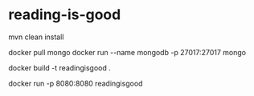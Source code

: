 # reading-is-good



mvn clean install

docker pull mongo
docker run --name mongodb -p 27017:27017 mongo


docker build -t readingisgood .

docker run -p 8080:8080 readingisgood
